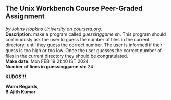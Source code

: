 ## The Unix Workbench Course Peer-Graded Assignment
*by Johns Hopkins University on [coursera.org](https://www.coursera.org/).*
\
**Description**: make a program called *guessinggame.sh*. This program should continuously ask the user to guess the number of files in the current directory, until they guess the correct number. The user is informed if their guess is too high or too low. Once the user guesses the correct number of files in the current directory they should be congratulated.
\
**Make date**: Mon FEB 19 21:40  IST 2024
\
**Number of lines in guessinggame.sh:** 24

**KUDOS!!!**

**Warm Regards,**
\
**B.Ajith Kumar**
